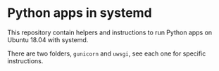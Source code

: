 # Python apps in systemd

This repository contain helpers and instructions to run Python apps on Ubuntu 18.04 with systemd.

There are two folders, `gunicorn` and `uwsgi`, see each one for specific instructions.